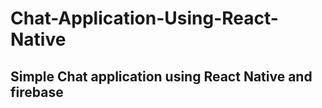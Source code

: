 # Chat-Application-Using-React-Native

<h2>Simple Chat application using React Native and firebase</h2>
